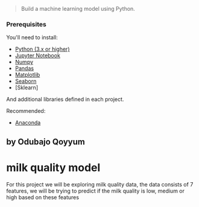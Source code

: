 
> Build a machine learning model using Python.


### Prerequisites

You'll need to install:

* [Python (3.x or higher)](https://www.python.org/downloads/)
* [Jupyter Notebook](https://jupyter.org/)
* [Numpy](http://www.numpy.org/)
* [Pandas](http://pandas.pydata.org/)
* [Matplotlib](https://matplotlib.org/)
* [Seaborn](https://seaborn.pydata.org/)
* [Sklearn]


And additional libraries defined in each project.

Recommended:

* [Anaconda](https://www.anaconda.com/distribution/#download-section)



## by Odubajo Qoyyum

# milk quality model 

For this project we will be exploring milk quality data, the data consists of 7 features, we will be trying to predict if the milk quality is low, medium or high based on these features
